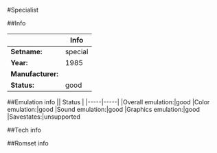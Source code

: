 #Specialist

##Info

||Info|
|-----|-----|
|**Setname:**|special
|**Year:**|1985
|**Manufacturer:**|<unknown>
|**Status:**|good

##Emulation info
|| Status |
|-----|-----|
|Overall emulation:|good
|Color emulation:|good
|Sound emulation:|good
|Graphics emulation:|good
|Savestates:|unsupported

##Tech info

##Romset info

<!--- START OF EDITED COMMENT DO NOT TOUCH TEXT ABOVE-->
